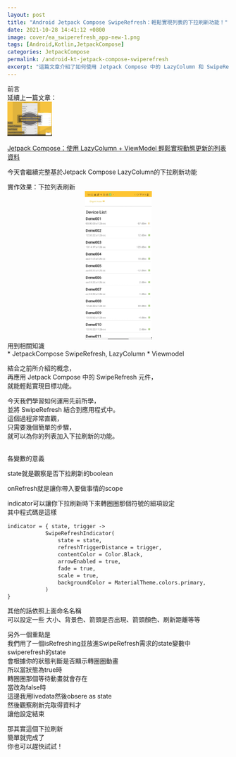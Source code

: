 ```yaml
---
layout: post
title: "Android Jetpack Compose SwipeRefresh：輕鬆實現列表的下拉刷新功能！"
date: 2021-10-28 14:41:12 +0800
image: cover/ea_swiperefresh_app-new-1.png
tags: [Android,Kotlin,JetpackCompose]
categories: JetpackCompose
permalink: /android-kt-jetpack-compose-swiperefresh
excerpt: "這篇文章介紹了如何使用 Jetpack Compose 中的 LazyColumn 和 SwipeRefresh運用，以輕鬆實現動態更新的列表資料。"
---
```


<div class="c-border-main-title-2">前言</div>
延續上一篇文章：<br>

<a href="{{site.baseurl}}/android-kt-jetpack-compose-list/">
  <img src="/images/cover/ea-website-lazy-colume-cover-photo-new-1.png" alt="Cover" width="20%" >
</a>

<a align="right" href="{{site.baseurl}}/android-kt-jetpack-compose-list/">Jetpack Compose：使用 LazyColumn + ViewModel 輕鬆實現動態更新的列表資料</a><br>

今天會繼續完整基於Jetpack Compose LazyColumn的下拉刷新功能<br>

<div class="c-border-content-title-1">實作效果：下拉列表刷新</div>

<div align="center">
  <img src="/mov/jetpack/ea_swiperefresh_app.gif" width="30%"/>
</div>


<div class="c-border-content-title-4">用到相關知識</div>
* JetpackCompose SwipeRefresh, LazyColumn
* Viewmodel

結合之前所介紹的概念，<br>
再應用 Jetpack Compose 中的 SwipeRefresh 元件，<br>
就能輕鬆實現目標功能。<br>


今天我們學習如何運用先前所學，<br>
並將 SwipeRefresh 結合到應用程式中。<br>
這個過程非常直觀，<br>
只需要幾個簡單的步驟，<br>
就可以為你的列表加入下拉刷新的功能。<br>


<script src="https://gist.github.com/KuanChunChen/fe87780cc0639b8458d764ce30ee54ed.js"></script><br>

<div class="c-border-content-title-4">各變數的意義</div>

state就是觀察是否下拉刷新的boolean<br>

onRefresh就是讓你帶入要做事情的scope<br>

indicator可以讓你下拉刷新時下來轉圈圈那個符號的細項設定<br>
其中程式碼是這樣<br>
```
indicator = { state, trigger ->
            SwipeRefreshIndicator(
                state = state,
                refreshTriggerDistance = trigger,
                contentColor = Color.Black,
                arrowEnabled = true,
                fade = true,
                scale = true,
                backgroundColor = MaterialTheme.colors.primary,
            )
}
```
其他的話依照上面命名名稱<br>
可以設定一些 大小、背景色、箭頭是否出現、箭頭顏色、刷新距離等等<br>

另外一個重點是<br>
我們用了一個isRefreshing並放進SwipeRefresh需求的state變數中<br>
swiperefresh的state<br>
會根據你的狀態判斷是否顯示轉圈圈動畫<br>
所以當狀態為true時<br>
轉圈圈那個等待動畫就會存在<br>
當改為false時<br>
這邊我用livedata然後obsere as state<br>
然後觀察刷新完取得資料才<br>
讓他設定結束<br>

那其實這個下拉刷新<br>
簡單就完成了<br>
你也可以趕快試試！<br>

